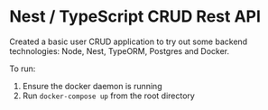 # Nest / TypeScript CRUD Rest API

Created a basic user CRUD application to try out some backend technologies: Node, Nest, TypeORM, Postgres and Docker.

To run:

1. Ensure the docker daemon is running
2. Run `docker-compose up` from the root directory
